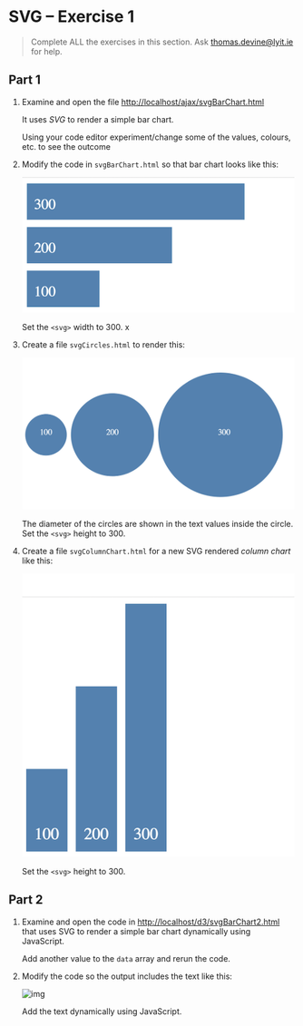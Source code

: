 # SVG – Exercise 1

> Complete ALL the exercises in this section. Ask thomas.devine@lyit.ie for help.


## Part 1

1.	Examine and open the file [http://localhost/ajax/svgBarChart.html](http://localhost/ajax/svgBarChart.html)

	It uses *SVG* to render a simple bar chart.  

	Using your code editor experiment/change some of the values, colours, etc. to see the outcome

1.	Modify the code in ``svgBarChart.html`` so that bar chart looks like this:

	![img](../images/barChart2.png)

	Set the ``<svg>`` width to 300.
x
1.	Create a file ``svgCircles.html`` to render this:

	![img](../images/svgCircles.png)

	The diameter of the circles are shown in the text values inside the circle.  Set the ``<svg>`` height to 300.

1.	Create a file ``svgColumnChart.html`` for a new SVG rendered *column chart* like this:

	![img](../images/columnChart1.png)

	Set the ``<svg>`` height to 300.


## Part 2

1.	Examine and open the code in [http://localhost/d3/svgBarChart2.html](http://localhost/d3/svgBarChart2.html) that uses SVG to render a simple bar chart dynamically using JavaScript.  
	
	Add another value to the ``data`` array and rerun the code.

1.	Modify the code so the output includes the text like this:

	![img](../images/barChart3.png)

	Add the text dynamically using JavaScript.


